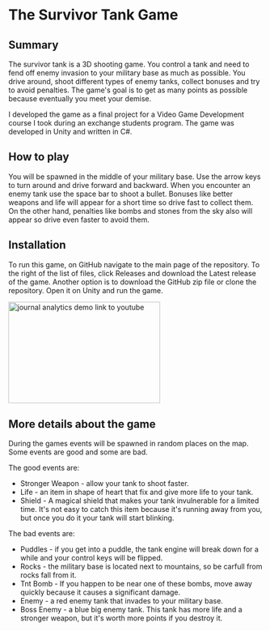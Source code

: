 # The Survivor Tank Game
## Summary
The survivor tank is a 3D shooting game. You control a tank and need to fend off enemy invasion to your military base as much as possible.
You drive around, shoot different types of enemy tanks, collect bonuses and try to avoid penalties.
The game's goal is to get as many points as possible because eventually you meet your demise.

I developed the game as a final project for a Video Game Development course I took during an exchange students program. The game was developed in Unity and written in C#.

## How to play
You will be spawned in the middle of your military base. Use the arrow keys to turn around and drive forward and backward. When you encounter an enemy tank use the space bar to shoot a bullet. Bonuses like better weapons and life will appear for a short time so drive fast to collect them. On the other hand, penalties like bombs and stones from the sky also will appear so drive even faster to avoid them.

## Installation
To run this game, on GitHub navigate to the main page of the repository. To the right of the list of files, click Releases and download the Latest release of the game. Another option is to download the GitHub zip file or clone the repository. Open it on Unity and run the game.

<a href="http://www.youtube.com/watch?feature=player_embedded&v=-r-Tvb5xrN8" target="_blank"><img src="public/images/Home.png" 
alt="journal analytics demo link to youtube" width="300" height="200"/></a>

## More details about the game
During the games events will be spawned in random places on the map. Some events are good and some are bad.

The good events are:
- Stronger Weapon - allow your tank to shoot faster.
- Life - an item in shape of heart that fix and give more life to your tank.
- Shield - A magical shield that makes your tank invulnerable for a limited time. It's not easy to catch this item because it's running away from you, but once you do it your tank will start blinking.

The bad events are:
- Puddles - if you get into a puddle, the tank engine will break down for a while and your control keys will be flipped.
- Rocks - the military base is located next to mountains, so be carfull from rocks fall from it.
- Tnt Bomb - If you happen to be near one of these bombs, move away quickly because it causes a significant damage.
- Enemy - a red enemy tank that invades to your military base.
- Boss Enemy - a blue big enemy tank. This tank has more life and a stronger weapon, but it's worth more points if you destroy it.
